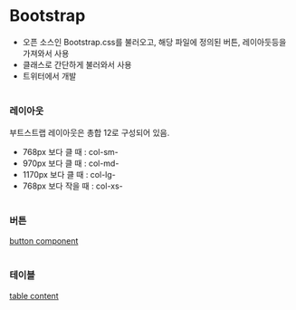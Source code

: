 # Bootstrap
- 오픈 소스인 Bootstrap.css를 불러오고, 해당 파일에 정의된 버튼, 레이아둣등을 가져와서 사용
- 클래스로 간단하게 불러와서 사용
- 트위터에서 개발

#

### 레이아웃
부트스트랩 레이아웃은 총합 12로 구성되어 있음.
- 768px 보다 클 때 : col-sm-
- 970px 보다 클 때 : col-md-
- 1170px 보다 클 때 : col-lg-
- 768px 보다 작을 때 : col-xs-

#

### 버튼
[button component](https://getbootstrap.com/docs/5.1/components/buttons/ "button component")

#

### 테이블
[table content](https://getbootstrap.com/docs/5.1/content/tables/ "table content")
